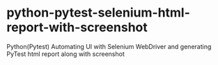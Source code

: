 # python-pytest-selenium-html-report-with-screenshot
Python(Pytest) Automating UI with Selenium WebDriver and generating PyTest html report along with screenshot
